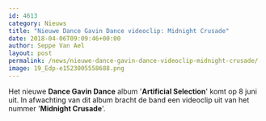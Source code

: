 ```yaml
---
id: 4613
category: Nieuws
title: "Nieuwe Dance Gavin Dance videoclip: Midnight Crusade"
date: 2018-04-06T09:09:46+00:00
author: Seppe Van Ael
layout: post
permalink: /news/nieuwe-dance-gavin-dance-videoclip-midnight-crusade/
image: 19_Edp-e1523005558688.png
---
```

Het nieuwe **Dance Gavin Dance** album '**Artificial Selection**' komt op 8 juni uit. In afwachting van dit album bracht de band een videoclip uit van het nummer '**Midnight Crusade**'.
